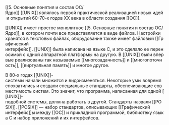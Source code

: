 [[5. Основные понятия и состав ОС/Ядро]] [[UNIX]] являлось первой практической реализацией новых идей и открытий 60-70-х годов XX века в области создания [[ОС]].

[[UNIX]] имеет простое монолитное [[5. Основные понятия и состав ОС/Ядро]], в котором почти все представляется в виде файлов. Настройки хранятся в текстовых файлах, оборудование также имеет файловый [[Графический интерфейс]]. [[UNIX]] была написана на языке C, и это сделало ее переносимой с одной аппаратной платформы на другую. В [[UNIX]] были впервые реализованы так называемые [[многозадачность]] и [[многопоточность]], [[виртуальная память]] и многое другое.

В 80-х годах [[UNIX]]-системы начали множится и видоизменяться. Некоторые умы вовремя спохватились и создали специальные стандарты, обеспечивающие совместимость систем. Это значит, что программа, написанная для одной [[UNIX]]-подобной системы, должна работать в другой. Стандарты назвали [[POSIX]]. [[POSIX]] — набор стандартов, описывающих [[Графический интерфейс]]ы между [[ОС]] и прикладной программой, библиотеку языка C и набор приложений и их интерфейсов. 